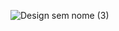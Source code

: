 ![Design sem nome (3)](https://github.com/user-attachments/assets/2b7f3fa0-65a5-4231-8c56-9e1d9b56ca0a)
